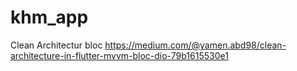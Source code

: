 # khm_app

Clean Architectur bloc
https://medium.com/@yamen.abd98/clean-architecture-in-flutter-mvvm-bloc-dio-79b1615530e1
